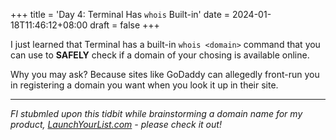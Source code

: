 +++
title = 'Day 4: Terminal Has `whois` Built-in'
date = 2024-01-18T11:46:12+08:00
draft = false
+++

I just learned that Terminal has a built-in `whois <domain>` command that you can use to **SAFELY** check if a domain of your chosing is available online.

Why you may ask? Because sites like GoDaddy can allegedly front-run you in registering a domain you want when you look it up in their site.

---

_FI stubmled upon this tidbit while brainstorming a domain name for my product, [LaunchYourList.com](https://www.launchyourlist.com) - please check it out!_
